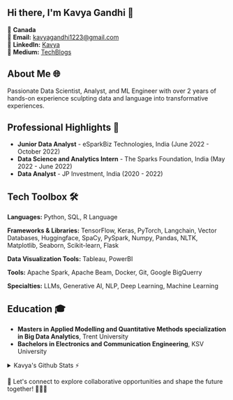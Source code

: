 
## Hi there, I'm Kavya Gandhi 👋

📍 **Canada**\
📧 **Email:** [kavyagandhi1223@gmail.com](mailto:kavyagandhi1223@gmail.com)  \
🔗 **LinkedIn:** [Kavya](www.linkedin.com/in/kavyagandhi2312)\
💬 **Medium:** [TechBlogs](https://medium.com/@kavyagandhi1223)


## About Me 🌐
Passionate Data Scientist, Analyst, and ML Engineer with over 2 years of hands-on experience sculpting data and language into transformative experiences.

## Professional Highlights 🌟
- **Junior Data Analyst** - eSparkBiz Technologies, India (June 2022 - October 2022)
- **Data Science and Analytics Intern** - The Sparks Foundation, India (May 2022 - June 2022)
- **Data Analyst** - JP Investment, India (2020 - 2022)


## Tech Toolbox 🛠️
**Languages:** Python, SQL, R Language

**Frameworks & Libraries:** TensorFlow, Keras, PyTorch, Langchain, Vector Databases, Huggingface, SpaCy, PySpark, Numpy, Pandas, NLTK, Matplotlib, Seaborn, Scikit-learn, Flask

**Data Visualization Tools:** Tableau, PowerBI

**Tools:** Apache Spark, Apache Beam, Docker, Git, Google BigQuerry

**Specialties:** LLMs, Generative AI, NLP, Deep Learning, Machine Learning

## Education 🎓
- **Masters in Applied Modelling and Quantitative Methods specialization in Big Data Analytics**, Trent University
- **Bachelors in Electronics and Communication Engineering**, KSV University

<details>
  <summary> Kavya's Github Stats ⚡</summary>

  <img align="left" alt="hitch hicker's Github Stats" src="https://github-readme-stats.vercel.app/api?username=kavyagandhi23&show_icons=true&hide_border=true" />

</details>

🔗 Let's connect to explore collaborative opportunities and shape the future together! 🚀👩‍💻



